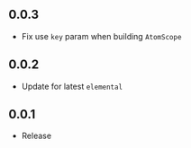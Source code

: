 ## 0.0.3

- Fix use `key` param when building `AtomScope`

## 0.0.2

- Update for latest `elemental`

## 0.0.1

- Release
